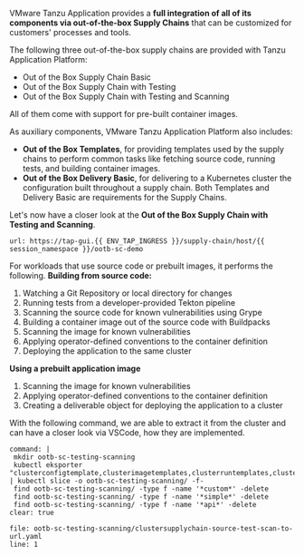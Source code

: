 VMware Tanzu Application provides a **full integration of all of its components via out-of-the-box Supply Chains** that can be customized for customers' processes and tools.

The following three out-of-the-box supply chains are provided with Tanzu Application Platform:

- Out of the Box Supply Chain Basic
- Out of the Box Supply Chain with Testing
- Out of the Box Supply Chain with Testing and Scanning

All of them come with support for pre-built container images.

As auxiliary components, VMware Tanzu Application Platform also includes:
- **Out of the Box Templates**, for providing templates used by the supply chains to perform common tasks like fetching source code, running tests, and building container images.
- **Out of the Box Delivery Basic**, for delivering to a Kubernetes cluster the configuration built throughout a supply chain.
Both Templates and Delivery Basic are requirements for the Supply Chains.

Let's now have a closer look at the **Out of the Box Supply Chain with Testing and Scanning**.

```dashboard:open-url
url: https://tap-gui.{{ ENV_TAP_INGRESS }}/supply-chain/host/{{ session_namespace }}/ootb-sc-demo
```

For workloads that use source code or prebuilt images, it performs the following.
**Building from source code:**
1. Watching a Git Repository or local directory for changes
2. Running tests from a developer-provided Tekton pipeline
3. Scanning the source code for known vulnerabilities using Grype
4. Building a container image out of the source code with Buildpacks
5. Scanning the image for known vulnerabilities
6. Applying operator-defined conventions to the container definition
7. Deploying the application to the same cluster

**Using a prebuilt application image**
1. Scanning the image for known vulnerabilities
2. Applying operator-defined conventions to the container definition
3. Creating a deliverable object for deploying the application to a cluster

With the following command, we are able to extract it from the cluster and can have a closer look via VSCode, how they are implemented.
```terminal:execute
command: |
 mkdir ootb-sc-testing-scanning
 kubectl eksporter "clusterconfigtemplate,clusterimagetemplates,clusterruntemplates,clustersourcetemplates,clustersupplychains,clustertemplates,clusterdelivery,ClusterDeploymentTemplate,deliverable" | kubectl slice -o ootb-sc-testing-scanning/ -f-
 find ootb-sc-testing-scanning/ -type f -name '*custom*' -delete
 find ootb-sc-testing-scanning/ -type f -name '*simple*' -delete
 find ootb-sc-testing-scanning/ -type f -name '*api*' -delete
clear: true
```

```editor:open-file
file: ootb-sc-testing-scanning/clustersupplychain-source-test-scan-to-url.yaml
line: 1
```
